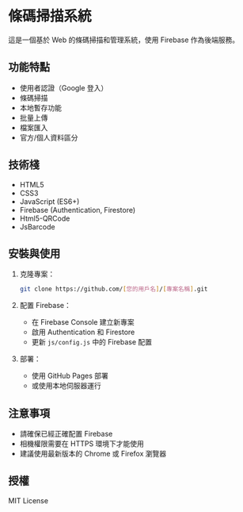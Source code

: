 # 條碼掃描系統

這是一個基於 Web 的條碼掃描和管理系統，使用 Firebase 作為後端服務。

## 功能特點

- 使用者認證（Google 登入）
- 條碼掃描
- 本地暫存功能
- 批量上傳
- 檔案匯入
- 官方/個人資料區分

## 技術棧

- HTML5
- CSS3
- JavaScript (ES6+)
- Firebase (Authentication, Firestore)
- Html5-QRCode
- JsBarcode

## 安裝與使用

1. 克隆專案：
   ```bash
   git clone https://github.com/[您的用戶名]/[專案名稱].git
   ```

2. 配置 Firebase：
   - 在 Firebase Console 建立新專案
   - 啟用 Authentication 和 Firestore
   - 更新 `js/config.js` 中的 Firebase 配置

3. 部署：
   - 使用 GitHub Pages 部署
   - 或使用本地伺服器運行

## 注意事項

- 請確保已經正確配置 Firebase
- 相機權限需要在 HTTPS 環境下才能使用
- 建議使用最新版本的 Chrome 或 Firefox 瀏覽器

## 授權

MIT License 